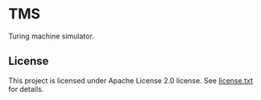 # TMS

Turing machine simulator.

## License

This project is licensed under Apache License 2.0 license.
See [license.txt](license.txt) for details.
